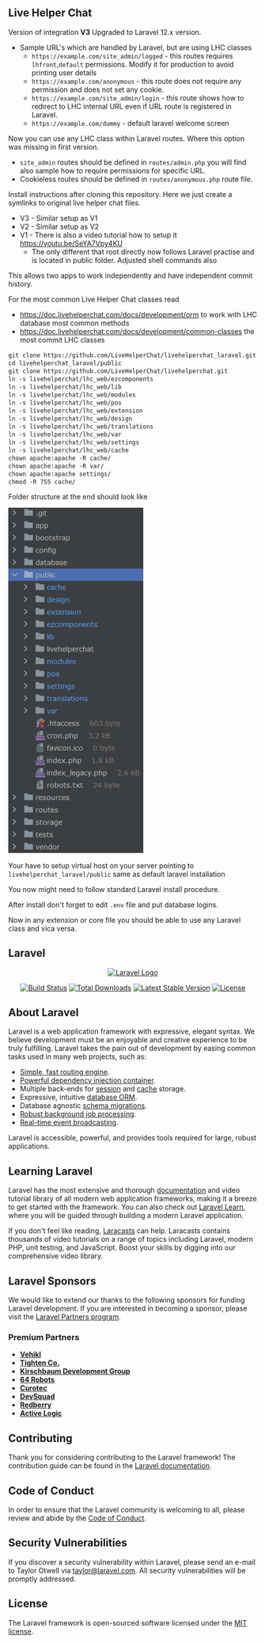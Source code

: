 ## Live Helper Chat

Version of integration **V3** Upgraded to Laravel 12.x version.

* Sample URL's which are handled by Laravel, but are using LHC classes
  * `https://example.com/site_admin/logged` - this routes requires `lhfront`,`default` permissions. Modify it for production to avoid printing user details
  * `https://example.com/anonymous` - this route does not require any permission and does not set any cookie.
  * `https://example.com/site_admin/login` - this route shows how to redirect to LHC internal URL even if URL route is registered in Laravel.
  * `https://example.com/dummy` - default laravel welcome screen

Now you can use any LHC class within Laravel routes. Where this option was missing in first version.

* `site_admin` routes should be defined in `routes/admin.php` you will find also sample how to require permissions for specific URL.
* Cookieless routes should be defined in `routes/anonymous.php` route file.

Install instructions after cloning this repository. Here we just create a symlinks to original live helper chat files. 

* V3 - Similar setup as V1
* V2 - Similar setup as V2
* V1 - There is also a video tutorial how to setup it https://youtu.be/SeYA7Vpy4KU
  * The only different that root directly now follows Laravel practise and is located in public folder. Adjusted shell commands also

This allows two apps to work independently and have independent commit history.

For the most common Live Helper Chat classes read 

 * https://doc.livehelperchat.com/docs/development/orm to work with LHC database most common methods
 * https://doc.livehelperchat.com/docs/development/common-classes the most commit LHC classes

```shell script
git clone https://github.com/LiveHelperChat/livehelperchat_laravel.git
cd livehelperchat_laravel/public
git clone https://github.com/LiveHelperChat/livehelperchat.git
ln -s livehelperchat/lhc_web/ezcomponents
ln -s livehelperchat/lhc_web/lib
ln -s livehelperchat/lhc_web/modules
ln -s livehelperchat/lhc_web/pos
ln -s livehelperchat/lhc_web/extension
ln -s livehelperchat/lhc_web/design
ln -s livehelperchat/lhc_web/translations
ln -s livehelperchat/lhc_web/var
ln -s livehelperchat/lhc_web/settings
ln -s livehelperchat/lhc_web/cache
chown apache:apache -R cache/
chown apache:apache -R var/
chown apache:apache settings/
chmod -R 755 cache/
```

Folder structure at the end should look like

![See image](https://raw.githubusercontent.com/LiveHelperChat/livehelperchat_laravel/master/public/structure.png)

Your have to setup virtual host on your server pointing to `livehelperchat_laravel/public` same as default laravel installation

You now might need to follow standard Laravel install procedure.

After install don't forget to edit `.env` file and put database logins.

Now in any extension or core file you should be able to use any Laravel class and vica versa.

## Laravel


<p align="center"><a href="https://laravel.com" target="_blank"><img src="https://raw.githubusercontent.com/laravel/art/master/logo-lockup/5%20SVG/2%20CMYK/1%20Full%20Color/laravel-logolockup-cmyk-red.svg" width="400" alt="Laravel Logo"></a></p>

<p align="center">
<a href="https://github.com/laravel/framework/actions"><img src="https://github.com/laravel/framework/workflows/tests/badge.svg" alt="Build Status"></a>
<a href="https://packagist.org/packages/laravel/framework"><img src="https://img.shields.io/packagist/dt/laravel/framework" alt="Total Downloads"></a>
<a href="https://packagist.org/packages/laravel/framework"><img src="https://img.shields.io/packagist/v/laravel/framework" alt="Latest Stable Version"></a>
<a href="https://packagist.org/packages/laravel/framework"><img src="https://img.shields.io/packagist/l/laravel/framework" alt="License"></a>
</p>

## About Laravel

Laravel is a web application framework with expressive, elegant syntax. We believe development must be an enjoyable and creative experience to be truly fulfilling. Laravel takes the pain out of development by easing common tasks used in many web projects, such as:

- [Simple, fast routing engine](https://laravel.com/docs/routing).
- [Powerful dependency injection container](https://laravel.com/docs/container).
- Multiple back-ends for [session](https://laravel.com/docs/session) and [cache](https://laravel.com/docs/cache) storage.
- Expressive, intuitive [database ORM](https://laravel.com/docs/eloquent).
- Database agnostic [schema migrations](https://laravel.com/docs/migrations).
- [Robust background job processing](https://laravel.com/docs/queues).
- [Real-time event broadcasting](https://laravel.com/docs/broadcasting).

Laravel is accessible, powerful, and provides tools required for large, robust applications.

## Learning Laravel

Laravel has the most extensive and thorough [documentation](https://laravel.com/docs) and video tutorial library of all modern web application frameworks, making it a breeze to get started with the framework. You can also check out [Laravel Learn](https://laravel.com/learn), where you will be guided through building a modern Laravel application.

If you don't feel like reading, [Laracasts](https://laracasts.com) can help. Laracasts contains thousands of video tutorials on a range of topics including Laravel, modern PHP, unit testing, and JavaScript. Boost your skills by digging into our comprehensive video library.

## Laravel Sponsors

We would like to extend our thanks to the following sponsors for funding Laravel development. If you are interested in becoming a sponsor, please visit the [Laravel Partners program](https://partners.laravel.com).

### Premium Partners

- **[Vehikl](https://vehikl.com)**
- **[Tighten Co.](https://tighten.co)**
- **[Kirschbaum Development Group](https://kirschbaumdevelopment.com)**
- **[64 Robots](https://64robots.com)**
- **[Curotec](https://www.curotec.com/services/technologies/laravel)**
- **[DevSquad](https://devsquad.com/hire-laravel-developers)**
- **[Redberry](https://redberry.international/laravel-development)**
- **[Active Logic](https://activelogic.com)**

## Contributing

Thank you for considering contributing to the Laravel framework! The contribution guide can be found in the [Laravel documentation](https://laravel.com/docs/contributions).

## Code of Conduct

In order to ensure that the Laravel community is welcoming to all, please review and abide by the [Code of Conduct](https://laravel.com/docs/contributions#code-of-conduct).

## Security Vulnerabilities

If you discover a security vulnerability within Laravel, please send an e-mail to Taylor Otwell via [taylor@laravel.com](mailto:taylor@laravel.com). All security vulnerabilities will be promptly addressed.

## License

The Laravel framework is open-sourced software licensed under the [MIT license](https://opensource.org/licenses/MIT).
